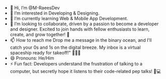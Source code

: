 - 👋 Hi, I’m @M-RaeesDev
- 👀 I’m interested in Developing & Designing.
- 🌱 I’m currently learning Web & Mobile App Development.
- 💞️ I’m looking to collaborate, driven by a passion to become a developer and designer. Excited to join hands with fellow enthusiasts to learn, create, and grow together! 🚀 
- 📫 How to reach me Drop me a message in the binary ocean, and I'll catch your 0s and 1s on the digital breeze. My inbox is a virtual spaceship ready for takeoff!" 🚀💬🔢
- 😄 Pronouns: He/Him
- ⚡ Fun fact: Developers understand the frustration of talking to a computer, but secretly hope it listens to their code-related pep talks! 💬💻






<!---
M-RaeesDev/M-RaeesDev is a ✨ special ✨ repository because its `README.md` (this file) appears on your GitHub profile.
You can click the Preview link to take a look at your changes.
--->

